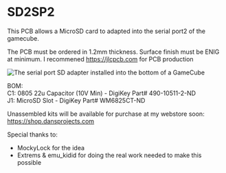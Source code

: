 # SD2SP2

This PCB allows a MicroSD card to adapted into the serial port2 of the gamecube.

The PCB must be ordered in 1.2mm thickness. Surface finish must be ENIG at minimum.  I recommened https://jlcpcb.com for PCB production

![The serial port SD adapter installed into the bottom of a GameCube](https://github.com/citrus3000psi/SD2SP2/blob/master/Assets/insert2.jpg?raw=true "SD2SP2")



BOM:  
C1: 0805 22u Capacitor (10V Min) - DigiKey Part# 490-10511-2-ND  
J1: MicroSD Slot - DigiKey Part# WM6825CT-ND  

Unassembled kits will be available for purchase at my webstore soon: https://shop.dansprojects.com

Special thanks to:  
 * MockyLock for the idea  
 * Extrems & emu_kidid for doing the real work needed to make this possible

